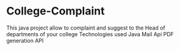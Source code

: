 # College-Complaint
This java project allow to complaint and suggest to the Head of departments of your  college
Technologies used
Java
Mail Api
PDF generation API
